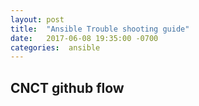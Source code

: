 ```yaml
---
layout: post
title:  "Ansible Trouble shooting guide"
date:   2017-06-08 19:35:00 -0700
categories:  ansible
---
```


##  CNCT github flow
